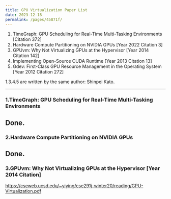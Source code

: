```yaml
---
title: GPU Virtualization Paper List
date: 2023-12-18
permalink: /pages/45871f/
---
```


1. TimeGraph: GPU Scheduling for Real-Time Multi-Tasking Environments [Citation 372]
2. Hardware Compute Partitioning on NVIDIA GPUs [Year 2022 Citation 3]
3. GPUvm: Why Not Virtualizing GPUs at the Hypervisor [Year 2014 Citation 142]
4. Implementing Open-Source CUDA Runtime [Year 2013 Citation 13]
5. Gdev: First-Class GPU Resource Management in the Operating System [Year 2012 Citation 272]


1.3.4.5 are written by the same author: Shinpei Kato.

---
### 1.TimeGraph: GPU Scheduling for Real-Time Multi-Tasking Environments
Done.
---
### 2.Hardware Compute Partitioning on NVIDIA GPUs
Done.
---
### 3.GPUvm: Why Not Virtualizing GPUs at the Hypervisor [Year 2014 Citation]
https://cseweb.ucsd.edu/~yiying/cse291j-winter20/reading/GPU-Virtualization.pdf
